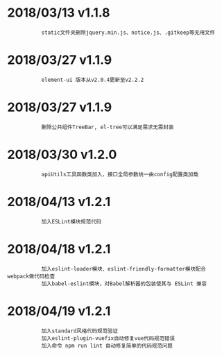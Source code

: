 # 2018/03/13   v1.1.8
               static文件夹删除jquery.min.js、notice.js、.gitkeep等无用文件
# 2018/03/27   v1.1.9
               element-ui 版本从v2.0.4更新至v2.2.2
# 2018/03/27   v1.1.9
               删除公共组件TreeBar, el-tree可以满足需求无需封装
# 2018/03/30   v1.2.0
               apiUtils工具函数类加入，接口全局参数统一由config配置类加载
# 2018/04/13   v1.2.1
               加入ESLint模块规范代码
# 2018/04/18   v1.2.1
               加入eslint-loader模块、eslint-friendly-formatter模块配合webpack做代码检查
               加入babel-eslint模块，对Babel解析器的包装使其与 ESLint 兼容
# 2018/04/19   v1.2.1
               加入standard风格代码规范验证
               加入eslint-plugin-vuefix自动修复vue代码规范错误
               加入命令 npm run lint 自动修复简单的代码规范问题
